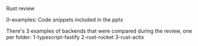 Rust review

0-examples: Code snippets included in the pptx

There's 3 examples of backends that were compared during the review, one per folder:
1-typescript-fastify
2-rust-rocket
3-rust-actix
